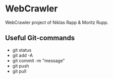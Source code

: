 # WebCrawler

WebCrawler project of Niklas Rapp & Moritz Rupp.


Useful Git-commands
--

- git status
- git add -A
- git commit -m "message"
- git push
- git pull
